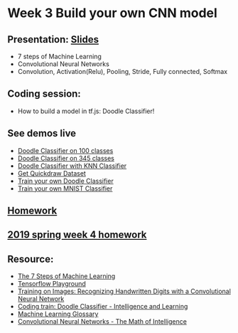 # Week 3 Build your own CNN model

## Presentation: [Slides](https://docs.google.com/presentation/d/1YulUXpmTYr7NHLDPEP56eKYwneA53y9glgx6ZZ97fBM/edit?usp=sharing)
- 7 steps of Machine Learning
- Convolutional Neural Networks
- Convolution, Activation(Relu), Pooling, Stride, Fully connected, Softmax 

## Coding session:
- How to build a model in tf.js: Doodle Classifier!

## See demos live
- [Doodle Classifier on 100 classes](https://yining1023.github.io/machine-learning-for-the-web/week3-doodleclassifier/DoodleClassifier100/)
- [Doodle Classifier on 345 classes](https://yining1023.github.io/machine-learning-for-the-web/week3-doodleclassifier/DoodleClassifier345/)
- [Doodle Classifier with KNN Classifier](https://yining1023.github.io/machine-learning-for-the-web/week3-doodleclassifier/DoodleClassifier_KNN/)
- [Get Quickdraw Dataset](https://yining1023.github.io/machine-learning-for-the-web/week3-doodleclassifier/GetQuickdrawData/)
- [Train your own Doodle Classifier](https://yining1023.github.io/machine-learning-for-the-web/week3-doodleclassifier/TrainDoodleClassifier)
- [Train your own MNIST Classifier](https://yining1023.github.io/machine-learning-for-the-web/week3-doodleclassifier/TrainMNIST)

## [Homework](https://github.com/yining1023/machine-learning-for-the-web/wiki/Week-3-2019-Spring)
## [2019 spring week 4 homework](https://github.com/yining1023/machine-learning-for-the-web/wiki/Week-4-2019-Spring)

## Resource:
- [The 7 Steps of Machine Learning](https://youtu.be/nKW8Ndu7Mjw)
- [Tensorflow Playground](https://playground.tensorflow.org)
- [Training on Images: Recognizing Handwritten Digits with a Convolutional Neural Network](https://js.tensorflow.org/tutorials/mnist.html)
- [Coding train: Doodle Classifier - Intelligence and Learning](https://www.youtube.com/watch?v=pqY_Tn2SIVA&list=PLRqwX-V7Uu6Zs14zKVuTuit6jApJgoYZQ)
- [Machine Learning Glossary](https://developers.google.com/machine-learning/glossary)
- [Convolutional Neural Networks - The Math of Intelligence](https://youtu.be/FTr3n7uBIuE)
